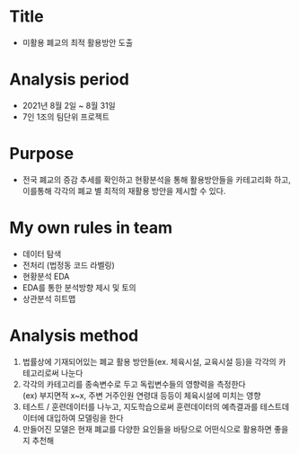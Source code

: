 # Title
* 미활용 폐교의 최적 활용방안 도출

# Analysis period
* 2021년 8월 2일 ~ 8월 31일 
* 7인 1조의 팀단위 프로젝트

# Purpose
* 전국 폐교의 증감 추세를 확인하고 현황분석을 통해 활용방안들을 카테고리화 하고, 이를통해 각각의 폐교 별 최적의 재활용 방안을 제시할 수 있다.

# My own rules in team
* 데이터 탐색
* 전처리 (법정동 코드 라벨링)
* 현황분석 EDA
* EDA를 통한 분석방향 제시 및 토의
* 상관분석 히트맵

# Analysis method
1. 법률상에 기재되어있는 폐교 활용 방안들(ex. 체육시설, 교육시설 등)을 각각의 카테고리로써 나눈다
2. 각각의 카테고리를 종속변수로 두고 독립변수들의 영향력을 측정한다 \
(ex) 부지면적 x~x, 주변 거주인원 연령대 등등이 체육시설에 미치는 영향 
3. 테스트 / 훈련데이터를 나누고, 지도학습으로써 훈련데이터의 예측결과를 테스트데이터에 대입하여 모델링을 한다
4. 만들어진 모델은 현재 폐교를 다양한 요인들을 바탕으로 어떤식으로 활용하면 좋을 지 추천해
